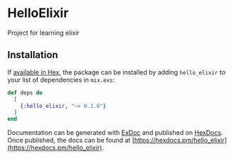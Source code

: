 # HelloElixir

Project for learning elixir

## Installation

If [available in Hex](https://hex.pm/docs/publish), the package can be installed
by adding `hello_elixir` to your list of dependencies in `mix.exs`:

```elixir
def deps do
  [
    {:hello_elixir, "~> 0.1.0"}
  ]
end
```

Documentation can be generated with [ExDoc](https://github.com/elixir-lang/ex_doc)
and published on [HexDocs](https://hexdocs.pm). Once published, the docs can
be found at [https://hexdocs.pm/hello_elixir](https://hexdocs.pm/hello_elixir).
